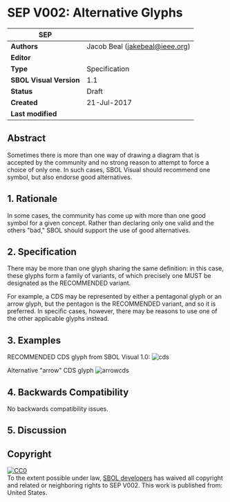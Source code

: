 # SEP V002: Alternative Glyphs

| SEP | <leave empty> |
| --- | --- |
| **Authors** | Jacob Beal (jakebeal@ieee.org) |
| **Editor** | <leave empty> |
| **Type** | Specification |
| **SBOL Visual Version** | 1.1 |
| **Status** | Draft |
| **Created** | 21-Jul-2017 |
| **Last modified** | <leave empty if this is the first submission> |
## Abstract

Sometimes there is more than one way of drawing a diagram that is accepted by the community and no strong reason to attempt to force a choice of only one.  In such cases, SBOL Visual should recommend one symbol, but also endorse good alternatives.

## 1. Rationale <a name="rationale"></a>

In some cases, the community has come up with more than one good symbol for a given concept. Rather than declaring only one valid and the others "bad," SBOL should support the use of good alternatives.

## 2. Specification <a name="specification"></a>

There may be more than one glyph sharing the same definition: in this case, these glyphs form a family of variants, of which precisely one MUST be designated as the RECOMMENDED variant.

For example, a CDS may be represented by either a pentagonal glyph or an arrow glyph, but the pentagon is the RECOMMENDED variant, and so it is preferred.  In specific cases, however, there may be reasons to use one of the other applicable glyphs instead.

## 3. Examples <a name='example'></a>

RECOMMENDED CDS glyph from SBOL Visual 1.0:
![cds](https://user-images.githubusercontent.com/10675899/28484232-d8877fa6-6e36-11e7-8e43-d35202b8416a.png)

Alternative "arrow" CDS glyph
![arrowcds](https://user-images.githubusercontent.com/10675899/28484276-0a1085c2-6e37-11e7-8223-092b50d8ae92.png)

## 4. Backwards Compatibility <a name='compatibility'></a>

No backwards compatibility issues.

## 5. Discussion <a name='discussion'></a>

## Copyright <a name='copyright'></a>

<p xmlns:dct="http://purl.org/dc/terms/" xmlns:vcard="http://www.w3.org/2001/vcard-rdf/3.0#">
  <a rel="license"
     href="http://creativecommons.org/publicdomain/zero/1.0/">
    <img src="http://i.creativecommons.org/p/zero/1.0/88x31.png" style="border-style: none;" alt="CC0" />
  </a>
  <br />
  To the extent possible under law,
  <a rel="dct:publisher"
     href="sbolstandard.org">
    <span property="dct:title">SBOL developers</span></a>
  has waived all copyright and related or neighboring rights to
  <span property="dct:title">SEP V002</span>.
This work is published from:
<span property="vcard:Country" datatype="dct:ISO3166"
      content="US" about="sbolstandard.org">
  United States</span>.
</p>